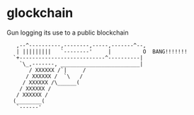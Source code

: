 # glockchain
Gun logging its use to a public blockchain


       ,--^----------,--------,-----,-------^--,
       | |||||||||   `--------'     |          O  BANG!!!!!!!
      `+---------------------------^----------|
        `\_,-------, _________________________|
           / XXXXXX /`|     /
          / XXXXXX /  `\   /
         / XXXXXX /\______( 
        / XXXXXX /
       / XXXXXX /
      (________(
       `------'

